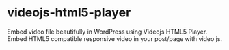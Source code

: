# videojs-html5-player
Embed video file beautifully in WordPress using Videojs HTML5 Player. Embed HTML5 compatible responsive video in your post/page with video js.
